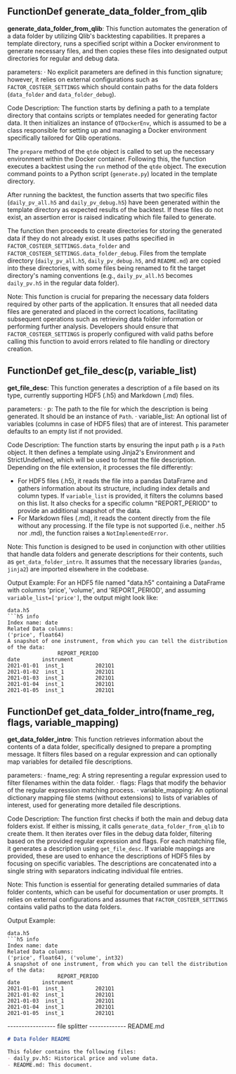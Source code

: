 ## FunctionDef generate_data_folder_from_qlib
**generate_data_folder_from_qlib**: This function automates the generation of a data folder by utilizing Qlib's backtesting capabilities. It prepares a template directory, runs a specified script within a Docker environment to generate necessary files, and then copies these files into designated output directories for regular and debug data.

parameters:
· No explicit parameters are defined in this function signature; however, it relies on external configurations such as `FACTOR_COSTEER_SETTINGS` which should contain paths for the data folders (`data_folder` and `data_folder_debug`).

Code Description: The function starts by defining a path to a template directory that contains scripts or templates needed for generating factor data. It then initializes an instance of `QTDockerEnv`, which is assumed to be a class responsible for setting up and managing a Docker environment specifically tailored for Qlib operations.

The `prepare` method of the `qtde` object is called to set up the necessary environment within the Docker container. Following this, the function executes a backtest using the `run` method of the `qtde` object. The execution command points to a Python script (`generate.py`) located in the template directory.

After running the backtest, the function asserts that two specific files (`daily_pv_all.h5` and `daily_pv_debug.h5`) have been generated within the template directory as expected results of the backtest. If these files do not exist, an assertion error is raised indicating which file failed to generate.

The function then proceeds to create directories for storing the generated data if they do not already exist. It uses paths specified in `FACTOR_COSTEER_SETTINGS.data_folder` and `FACTOR_COSTEER_SETTINGS.data_folder_debug`. Files from the template directory (`daily_pv_all.h5`, `daily_pv_debug.h5`, and `README.md`) are copied into these directories, with some files being renamed to fit the target directory's naming conventions (e.g., `daily_pv_all.h5` becomes `daily_pv.h5` in the regular data folder).

Note: This function is crucial for preparing the necessary data folders required by other parts of the application. It ensures that all needed data files are generated and placed in the correct locations, facilitating subsequent operations such as retrieving data folder information or performing further analysis. Developers should ensure that `FACTOR_COSTEER_SETTINGS` is properly configured with valid paths before calling this function to avoid errors related to file handling or directory creation.
## FunctionDef get_file_desc(p, variable_list)
**get_file_desc**: This function generates a description of a file based on its type, currently supporting HDF5 (.h5) and Markdown (.md) files.

parameters:
· p: The path to the file for which the description is being generated. It should be an instance of `Path`.
· variable_list: An optional list of variables (columns in case of HDF5 files) that are of interest. This parameter defaults to an empty list if not provided.

Code Description: The function starts by ensuring the input path `p` is a `Path` object. It then defines a template using Jinja2's Environment and StrictUndefined, which will be used to format the file description. Depending on the file extension, it processes the file differently:
- For HDF5 files (.h5), it reads the file into a pandas DataFrame and gathers information about its structure, including index details and column types. If `variable_list` is provided, it filters the columns based on this list. It also checks for a specific column "REPORT_PERIOD" to provide an additional snapshot of the data.
- For Markdown files (.md), it reads the content directly from the file without any processing.
If the file type is not supported (i.e., neither .h5 nor .md), the function raises a `NotImplementedError`.

Note: This function is designed to be used in conjunction with other utilities that handle data folders and generate descriptions for their contents, such as `get_data_folder_intro`. It assumes that the necessary libraries (`pandas`, `jinja2`) are imported elsewhere in the codebase.

Output Example: For an HDF5 file named "data.h5" containing a DataFrame with columns 'price', 'volume', and 'REPORT_PERIOD', and assuming `variable_list=['price']`, the output might look like:
```
data.h5
```h5 info
Index name: date
Related Data columns: 
('price', float64)
A snapshot of one instrument, from which you can tell the distribution of the data:
                REPORT_PERIOD
date       instrument       
2021-01-01  inst_1          2021Q1
2021-01-02  inst_1          2021Q1
2021-01-03  inst_1          2021Q1
2021-01-04  inst_1          2021Q1
2021-01-05  inst_1          2021Q1
```
## FunctionDef get_data_folder_intro(fname_reg, flags, variable_mapping)
**get_data_folder_intro**: This function retrieves information about the contents of a data folder, specifically designed to prepare a prompting message. It filters files based on a regular expression and can optionally map variables for detailed file descriptions.

parameters:
· fname_reg: A string representing a regular expression used to filter filenames within the data folder.
· flags: Flags that modify the behavior of the regular expression matching process.
· variable_mapping: An optional dictionary mapping file stems (without extensions) to lists of variables of interest, used for generating more detailed file descriptions.

Code Description: The function first checks if both the main and debug data folders exist. If either is missing, it calls `generate_data_folder_from_qlib` to create them. It then iterates over files in the debug data folder, filtering based on the provided regular expression and flags. For each matching file, it generates a description using `get_file_desc`. If variable mappings are provided, these are used to enhance the descriptions of HDF5 files by focusing on specific variables. The descriptions are concatenated into a single string with separators indicating individual file entries.

Note: This function is essential for generating detailed summaries of data folder contents, which can be useful for documentation or user prompts. It relies on external configurations and assumes that `FACTOR_COSTEER_SETTINGS` contains valid paths to the data folders.

Output Example:
```
data.h5
```h5 info
Index name: date
Related Data columns: 
('price', float64), ('volume', int32)
A snapshot of one instrument, from which you can tell the distribution of the data:
                REPORT_PERIOD
date       instrument       
2021-01-01  inst_1          2021Q1
2021-01-02  inst_1          2021Q1
2021-01-03  inst_1          2021Q1
2021-01-04  inst_1          2021Q1
2021-01-05  inst_1          2021Q1
```
----------------- file splitter -------------
README.md
```markdown
# Data Folder README

This folder contains the following files:
- daily_pv.h5: Historical price and volume data.
- README.md: This document.
```
```
